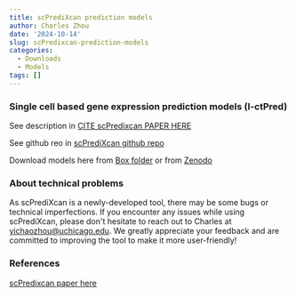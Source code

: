 ```yaml
---
title: scPrediXcan prediction models
author: Charles Zhou
date: '2024-10-14'
slug: scPredixcan-prediction-models
categories:
  - Downloads
  - Models
tags: []
---
```


### Single cell based gene expression prediction models (l-ctPred)

See description in [CITE scPredixcan PAPER HERE](https://doi.org/10.1101/2024.11.11.623049)

See github reo in [scPrediXcan github repo](https://github.com/hakyimlab/scPrediXcan)

Download models here from [Box folder](https://uchicago.box.com/s/wgyt3wqfjezsqwjhndcceky6nivil8kh) or from [Zenodo](https://zenodo.org/records/13929785) 


### About technical problems
As scPrediXcan is a newly-developed tool, there may be some bugs or technical imperfections. If you encounter any issues while using scPrediXcan, please don't hesitate to reach out to Charles at yichaozhou@uchicago.edu. We greatly appreciate your feedback and are committed to improving the tool to make it more user-friendly!

### References

[scPredixcan paper here](https://doi.org/10.1101/2024.11.11.623049)
